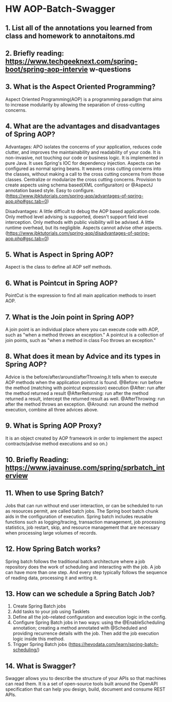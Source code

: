 # HW AOP-Batch-Swagger
## 1. List all of the annotations you learned from class and homework to annotaitons.md

## 2. Briefly reading: https://www.techgeeknext.com/spring-boot/spring-aop-intervie w-questions

## 3. What is the Aspect Oriented Programming?
Aspect Oriented Programming(AOP) is a programming paradigm that aims to increase modularity by allowing the separation of cross-cutting concerns.
## 4. What are the advantages and disadvantages of Spring AOP?
Advantages: APO isolates the concerns of your application, reduces code clutter, and improves the maintainability and readability of your code.
It is non-invasive, not touching our code or business logic.
It is implemented in pure Java.
It uses Spring's IOC for dependency injection. Aspects can be configured as normal spring beans.
It weaves cross cutting concerns into the classes, without making a call to the cross cutting concerns from those classes.
Centralize or modularize the cross cutting concerns.
Provision to create aspects using schema based(XML configuraiton) or @AspectJ annotation based style.
Easy to configure.
(https://www.jbktutorials.com/spring-aop/advantages-of-spring-aop.php#gsc.tab=0)

Disadvantages:
A little difficult to debug the AOP based application code.
Only method level advising is supported, doesn't support field level interception.
Only methods with public visibility will be advised.
A little runtime overhead, but its negligible.
Aspects cannot advise other aspects.
(https://www.jbktutorials.com/spring-aop/disadvantages-of-spring-aop.php#gsc.tab=0)

## 5. What is Aspect in Spring AOP?
Aspect is the class to define all AOP self methods.

## 6. What is Pointcut in Spring AOP?
PointCut is the expression to find all main application methods to insert AOP.

## 7. What is the Join point in Spring AOP?
A join point is an individual place where you can execute code with AOP, such as "when a method throws an exception."
A pointcut is a collection of join points, such as "when a method in class Foo throws an exception."

## 8. What does it mean by Advice and its types in Spring AOP?
Advice is the before/after/around/afterThrowing.It tells when to execute AOP methods when the application pointcut is found.
@Before: run before the method (matching with pointcut expression) execution
@After: run after the method returned a result
@AfterReturning: run after the method returned a result, intercept the returned result as well.
@AfterThrowing: run after the method throws an exception.
@Around: run around the method execution, combine all three advices above.

## 9. What is Spring AOP Proxy?
It is an object created by AOP framework in order to implement the aspect contracts(advise method executions and so on.)

## 10. Briefly Reading: https://www.javainuse.com/spring/sprbatch_interview

## 11. When to use Spring Batch?
Jobs that can run without end user interaction, or can be scheduled to run as resources permit, are called batch jobs.
The Spring boot batch chunk aids in the configuration of execution. Spring batch includes reusable functions such as logging/tracing,
transaction management, job processing statistics, job restart, skip, and resource management that are necessary when processing
large volumes of records.

## 12. How Spring Batch works?
Spring batch follows the traditional batch architecture where a job repository does the work of scheduling and interacting with the job.
A job can have more than one step. And every step typically follows the sequence of reading data, processing it and writing it.

## 13. How can we schedule a Spring Batch Job?
1. Create Spring Batch jobs
2. Add tasks to your job using Tasklets
3. Define all the job-related configuration and execution logic in the config.
4. Configure Spring Batch jobs in two ways:
   using the @EnableScheduling annotation;
   creating a method annotated with @Scheduled and providing recurrence details with the job. Then add the job execution logic inside this method.
5. Trigger Spring Batch jobs
   (https://hevodata.com/learn/spring-batch-scheduling/)

## 14. What is Swagger?
Swagger allows you to describe the structure of your APIs so that machines can read them. 
It is a set of open-source tools built around the OpenAPI specification that can help you design, build, document and consume REST APIs.